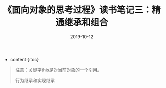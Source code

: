 ﻿---
layout: post
title: "《面向对象的思考过程》读书笔记三：精通继承和组合"
date: 2019-10-12
categories: 读书笔记
tags: 面向对象
excerpt: 这是我关于阅读《面向对象的思考过程》的读书笔记（第三篇），记载继承和组合相关知识。
mathjax: true
---

* content
{:toc}

>注意：关键字this是对当前对象的一个引用。
>
>行为继承和实现继承
> 
> 